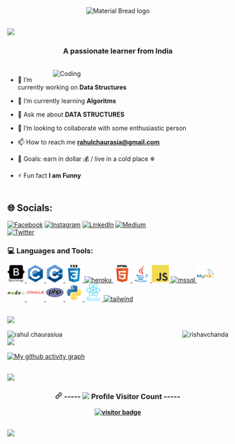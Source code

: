 <!-- typing svg -->
<!-- https://git.io/typing-svg -->



<!-- Rahul name gif image -->
<p align="center">
  <img width="300%" height="250" src="20221224_0055471.gif" alt="Material Bread logo">
</p>



<!-- for line break -->
<br>
     <img src="https://user-images.githubusercontent.com/73097560/115834477-dbab4500-a447-11eb-908a-139a6edaec5c.gif" style="max-width: 100%;">
<br>


<h3 align="center">A passionate learner from India</h3>
<br>
<img align="right" alt="Coding" width="400" src="https://cdn.dribbble.com/users/1162077/screenshots/3848914/programmer.gif">

- 🔭 I’m currently working on **Data Structures**

- 🌱 I’m currently learning **Algoritms**

- 💬 Ask me about **DATA STRUCTURES**

- 👯 I’m looking to collaborate with some enthusiastic person

- 📫 How to reach me **rahulchaurasia@gmail.com**

- 🎯 Goals: earn in dollar 💰 / live in a cold place ❄

- ⚡ Fun fact **I am Funny**
<br><br>

## 🌐 Socials:
[![Facebook](https://img.shields.io/badge/Facebook-%231877F2.svg?logo=Facebook&logoColor=white)](https://www.facebook.com/profile.php?id=100069084803407) 
[![Instagram](https://img.shields.io/badge/Instagram-%23E4405F.svg?logo=Instagram&logoColor=white)](https://www.instagram.com/____itz_rahul____/) 
[![LinkedIn](https://img.shields.io/badge/LinkedIn-%230077B5.svg?logo=linkedin&logoColor=white)](https://www.linkedin.com/in/Chetan-Singhai-97072b208/) 
[![Medium](https://img.shields.io/badge/Medium-12100E?logo=medium&logoColor=white)](https://medium.com/@rahulchaurasiadabra)  
[![Twitter](https://img.shields.io/badge/Twitter-%231DA1F2.svg?logo=Twitter&logoColor=white)](https://twitter.com/4Chaurasiya)

<h3 align="left">💻 Languages and Tools:</h3>
<p align="left">
        <a href="https://getbootstrap.com" target="_blank" rel="noreferrer"> <img
                src="https://raw.githubusercontent.com/devicons/devicon/master/icons/bootstrap/bootstrap-plain-wordmark.svg"
                alt="bootstrap" width="40" height="40" /> </a> <a href="https://www.cprogramming.com/" target="_blank"
            rel="noreferrer"> <img
                src="https://raw.githubusercontent.com/devicons/devicon/master/icons/c/c-original.svg" alt="c"
                width="40" height="40" /> </a> <a href="https://www.w3schools.com/cpp/" target="_blank"
            rel="noreferrer"> <img
                src="https://raw.githubusercontent.com/devicons/devicon/master/icons/cplusplus/cplusplus-original.svg"
                alt="cplusplus" width="40" height="40" /> </a> <a href="https://www.w3schools.com/css/" target="_blank"
            rel="noreferrer"> <img
                src="https://raw.githubusercontent.com/devicons/devicon/master/icons/css3/css3-original-wordmark.svg"
                alt="css3" width="40" height="40" /> </a> <a href="https://heroku.com" target="_blank" rel="noreferrer">
            <img src="https://www.vectorlogo.zone/logos/heroku/heroku-icon.svg" alt="heroku" width="40" height="40" />
        </a> <a href="https://www.w3.org/html/" target="_blank" rel="noreferrer"> <img
                src="https://raw.githubusercontent.com/devicons/devicon/master/icons/html5/html5-original-wordmark.svg"
                alt="html5" width="40" height="40" /> </a> <a href="https://www.java.com" target="_blank"
            rel="noreferrer"> <img
                src="https://raw.githubusercontent.com/devicons/devicon/master/icons/java/java-original.svg" alt="java"
                width="40" height="40" /> </a> <a href="https://developer.mozilla.org/en-US/docs/Web/JavaScript"
            target="_blank" rel="noreferrer"> <img
                src="https://raw.githubusercontent.com/devicons/devicon/master/icons/javascript/javascript-original.svg"
                alt="javascript" width="40" height="40" /> </a> <a href="https://www.microsoft.com/en-us/sql-server"
            target="_blank" rel="noreferrer"> <img
                src="https://www.svgrepo.com/show/303229/microsoft-sql-server-logo.svg" alt="mssql" width="40"
                height="40" /> </a> <a href="https://www.mysql.com/" target="_blank" rel="noreferrer"> <img
                src="https://raw.githubusercontent.com/devicons/devicon/master/icons/mysql/mysql-original-wordmark.svg"
                alt="mysql" width="40" height="40" /> </a> <a href="https://nodejs.org" target="_blank"
            rel="noreferrer"> <img
                src="https://raw.githubusercontent.com/devicons/devicon/master/icons/nodejs/nodejs-original-wordmark.svg"
                alt="nodejs" width="40" height="40" /> </a> <a href="https://www.oracle.com/" target="_blank"
            rel="noreferrer"> <img
                src="https://raw.githubusercontent.com/devicons/devicon/master/icons/oracle/oracle-original.svg"
                alt="oracle" width="40" height="40" /> </a> <a href="https://www.php.net" target="_blank"
            rel="noreferrer"> <img
                src="https://raw.githubusercontent.com/devicons/devicon/master/icons/php/php-original.svg" alt="php"
                width="40" height="40" /> </a> <a href="https://www.python.org" target="_blank" rel="noreferrer"> <img
                src="https://raw.githubusercontent.com/devicons/devicon/master/icons/python/python-original.svg"
                alt="python" width="40" height="40" /> </a> <a href="https://reactjs.org/" target="_blank"
            rel="noreferrer"> <img
                src="https://raw.githubusercontent.com/devicons/devicon/master/icons/react/react-original-wordmark.svg"
                alt="react" width="40" height="40" /> </a> <a href="https://tailwindcss.com/" target="_blank"
            rel="noreferrer"> <img src="https://www.vectorlogo.zone/logos/tailwindcss/tailwindcss-icon.svg"
                alt="tailwind" width="40" height="40" /> </a>
    </p>





<!-- for line break -->
<br>
     <img src="https://user-images.githubusercontent.com/73097560/115834477-dbab4500-a447-11eb-908a-139a6edaec5c.gif" style="max-width: 100%;">
<br>



<!-- for github stats -->
<!-- <p>&nbsp;<img align="center" src="https://github-readme-stats.vercel.app/api?username=Chetan-Singhai&show_icons=true&locale=en&theme=tokyonight" alt="rishavchanda" /></p> -->
<p><img align="left" src="https://github-readme-streak-stats.herokuapp.com/?user=Chetan-Singhai&&theme=tokyonight" alt="rahul chaurasiua" /></p>
<p><img align="right" src="https://github-readme-stats.vercel.app/api/top-langs?username=Chetan-Singhai&show_icons=true&locale=en&layout=compact&theme=tokyonight" alt="rishavchanda" /></p>





<!-- for line break -->
<br>
     <img src="https://user-images.githubusercontent.com/73097560/115834477-dbab4500-a447-11eb-908a-139a6edaec5c.gif" style="max-width: 100%;">
<br>






<!-- activity graph -->
[![My github activity graph](https://github-readme-activity-graph.cyclic.app/graph?username=Chetan-Singhai&bg_color=004225&color=228B22&theme=github-compact)](https://github.com/ashutosh00710/github-readme-activity-graph)


<!-- another type of profile view count -->
<!-- <img src="https://komarev.com/ghpvc/?username=your-github-username&style=flat-square&color=blue" alt=""/> -->



<!-- for line break -->
<br>
     <img src="https://user-images.githubusercontent.com/73097560/115834477-dbab4500-a447-11eb-908a-139a6edaec5c.gif" style="max-width: 100%;">
<br>


<!-- for profile counter language -->
<div align="center" dir="auto">
        <h3 dir="auto">
            <a id="user-content--profile-visitor-count" class="anchor" aria-hidden="true"
                href="#-profile-visitor-count"><svg class="octicon octicon-link" viewBox="0 0 16 16" version="1.1"
                    width="16" height="16" aria-hidden="true">
                    <path fill-rule="evenodd"
                        d="M7.775 3.275a.75.75 0 001.06 1.06l1.25-1.25a2 2 0 112.83 2.83l-2.5 2.5a2 2 0 01-2.83 0 .75.75 0 00-1.06 1.06 3.5 3.5 0 004.95 0l2.5-2.5a3.5 3.5 0 00-4.95-4.95l-1.25 1.25zm-4.69 9.64a2 2 0 010-2.83l2.5-2.5a2 2 0 012.83 0 .75.75 0 001.06-1.06 3.5 3.5 0 00-4.95 0l-2.5 2.5a3.5 3.5 0 004.95 4.95l1.25-1.25a.75.75 0 00-1.06-1.06l-1.25 1.25a2 2 0 01-2.83 0z">
                    </path>
                </svg></a><b><g-emoji class="g-emoji" alias="round_pushpin"
                    fallback-src="https://github.githubassets.com/images/icons/emoji/unicode/1f4cd.png">
                    -----
                    <a href="#"><img src="https://media.giphy.com/media/ZCN6F3FAkwsyOGU2RS/giphy.gif" width="40" /></a>
                </g-emoji>
                Profile Visitor Count -----
        </h3>
    </div>
 
<!-- for profile counter box -->
<p align="center" dir="auto">
     <a target="_blank" rel="noopener noreferrer"
            href="https://camo.githubusercontent.com/2c7594969b06752abd3b22db4591d65b4900c368cf8d57909dca77f203efbec1/68747470733a2f2f70726f66696c652d636f756e7465722e676c697463682e6d652f2537424b6576696e506174656c30342537442f636f756e742e737667"><img
                src="https://camo.githubusercontent.com/2c7594969b06752abd3b22db4591d65b4900c368cf8d57909dca77f203efbec1/68747470733a2f2f70726f66696c652d636f756e7465722e676c697463682e6d652f2537424b6576696e506174656c30342537442f636f756e742e737667"
                alt="visitor badge"
                data-canonical-src="https://profile-counter.glitch.me/%Chetan-Singhai%7D/count.svg"
                style="max-width: 100%;">
     </a>
</p>

  
  
<!-- for line break -->
<br>
     <img src="https://user-images.githubusercontent.com/73097560/115834477-dbab4500-a447-11eb-908a-139a6edaec5c.gif" style="max-width: 100%;">
<br>
